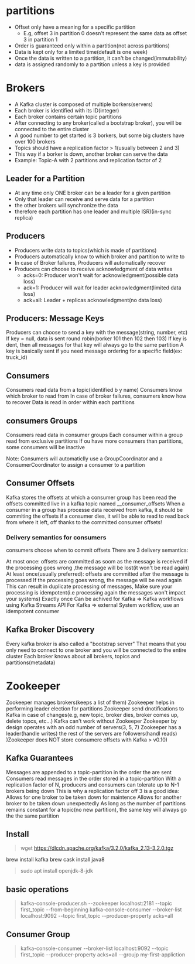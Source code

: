# partitions

+ Offset only have a meaning for a specific partition
  + E.g, offset 3 in partition 0 doesn't represent the same data as offset 3 in partition 1
+ Order is guaranteed only within a partition(not across partitions)
+ Data is kept only for a limited time(default is one week)
+ Once the data is written to a partition, it can't be changed(immutability)
+ data is assigned randomly to a partition unless a key is provided


# Brokers

+ A Kafka cluster is composed of multiple borkers(servers)
+ Each broker is identified with its ID(integer)
+ Each broker contains certain topic partitions
+ After connecting to any broker(called a bootstrap broker), you will be connected to the entire cluster
+ A good number to get started is 3 borkers, but some big clusters have over 100 brokers
+ Topics should have a replication factor > 1(usually between 2 and 3)
+ This way if a borker is down, another broker can serve the data
+ Example: Topic-A with 2 partitions and replication factor of 2

## Leader for a Partition

+ At any time only ONE broker can be a leader for a given partition
+ Only that leader can receive and serve data for a partition
+ the other brokers will synchronize the data
+ therefore each partition has one leader and multiple ISR)(in-sync replica)


## Producers

+ Producers write data to topics(which is made of partitions)
+ Producers automatically know to which broker and partition to write to
+ In case of Broker failures, Producers will automatically recover
+ Producers can choose to receive acknowledgment of data writes
  + acks=0: Producer won't  wait for acknowledgment(possible data loss)
  + ack=1: Producer will wait for leader acknowledgment(limited data loss)
  + ack=all: Leader + replicas acknowledgment(no data loss)


## Producers: Message Keys

Producers can choose to send a key with the message(string, number, etc)
If key = null, data is sent round robin(borker 101 then 102 then 103)
If key is dent, then all messages for that key will always go to the same partition
A key is basically sent if you need message ordering for a specific field(ex: truck_id)


## Consumers

Consumers read data from a topic(identified b y name)
Consumers know which broker to read from
In case of broker failures, consumers know how to recover
Data is read in order within each partitions

## consumers Groups

Consumers read data in consumer groups
Each consumer within a group read from exclusive partitions
If ou have more consumers than partitions, some consumers will be inactive

Note: Consumers will automaticlly use a GroupCoordinator and a ConsumerCoordinator to assign a consumer to a partition



## Consumer Offsets

Kafka stores the offsets at which a consumer group has been read
the offsets committed live in a kafka topic named __consumer_offsets
When a consumer in a group has processe data received from kafka, it should be commiting the offsets
if a consumer dies, it will be able to read to read back from where it left, off thanks to the committed consumer offsets!

### Delivery semantics for consumers

consumers choose when to commit offsets
There are 3 delivery semantics:

At most once:
  offsets are committed as soom as the message is received
  if the processing goes wrong ,the message will  be lost(it won't be read again)
At least once(usually preferred):
  offsets are committed after the message is processed
  If the processing goes wrong, the message will be read again
  This can result in duplicate processing of messages, Make sure your processing is idempotent(i.e processing again the messages won't impact your systems)
Exactly once
  Can be achived for Kafka => Kafka workflows using Kafka Streams API
For Kafka => external System workflow, use an idempotent consumer

## Kafka Broker Discovery 

Every kafka broker is also called a "bootstrap server"
That means that you only need to connect to one broker and you will be connected to the entire cluster
Each broker knows about all brokers, topics and partitions(metadata)

# Zookeeper

Zookeeper manages brokers(keeps a list of them)
Zookeeper helps in performing leader election for partitions
Zookeeper send dnotifications to Kafka in case of changes(e.g, new topic, broker dies, broker comes up, delete topcs, etc...)
Kafka can't work without Zookeeper
Zookeeper by design operates with an odd number of servers(3, 5, 7)
Zookeeper has a leader(handle writes) the rest of the servers are followers(handl reads)
)Zookeeper does NOT store consumere offsets with Kafka > v0.10)

## Kafka Guarantees

Messages are appended to a topic-partition in the order the are sent
Consumers read messages in the order stored in a topic-partition
With a replication factor of N, producers and consumers can tolerate up to N-1 brokers being down
This is why a replication factor off 3 is a good idea:
  Allows for one broker to be taken down for maintence
  Allows for another broker to be taken down unexpectedly
As long as the number of partitions remains constant for a topic(no new partition), the same key will always go the the same partition

## Install

> wget https://dlcdn.apache.org/kafka/3.2.0/kafka_2.13-3.2.0.tgz

brew install kafka
brew cask install java8


> sudo apt install openjdk-8-jdk


## basic operations
> kafka-console-producer.sh --zookeeper  localhost:2181 --topic first_topic --from-beginning
> kafka-console-consumer --broker-list localhost:9092 --topic first_topic --producer-property acks=all

## Consumer Group

> kafka-console-consumer --broker-list localhost:9092 --topic first_topic --producer-property acks=all --groujp my-first-appliction


